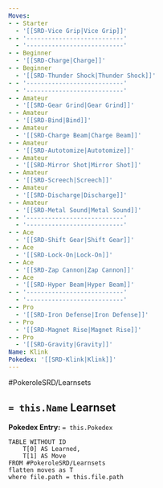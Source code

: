 ```yaml
---
Moves:
- - Starter
  - '[[SRD-Vice Grip|Vice Grip]]'
- - '---------------------------'
  - '---------------------------'
- - Beginner
  - '[[SRD-Charge|Charge]]'
- - Beginner
  - '[[SRD-Thunder Shock|Thunder Shock]]'
- - '---------------------------'
  - '---------------------------'
- - Amateur
  - '[[SRD-Gear Grind|Gear Grind]]'
- - Amateur
  - '[[SRD-Bind|Bind]]'
- - Amateur
  - '[[SRD-Charge Beam|Charge Beam]]'
- - Amateur
  - '[[SRD-Autotomize|Autotomize]]'
- - Amateur
  - '[[SRD-Mirror Shot|Mirror Shot]]'
- - Amateur
  - '[[SRD-Screech|Screech]]'
- - Amateur
  - '[[SRD-Discharge|Discharge]]'
- - Amateur
  - '[[SRD-Metal Sound|Metal Sound]]'
- - '---------------------------'
  - '---------------------------'
- - Ace
  - '[[SRD-Shift Gear|Shift Gear]]'
- - Ace
  - '[[SRD-Lock-On|Lock-On]]'
- - Ace
  - '[[SRD-Zap Cannon|Zap Cannon]]'
- - Ace
  - '[[SRD-Hyper Beam|Hyper Beam]]'
- - '---------------------------'
  - '---------------------------'
- - Pro
  - '[[SRD-Iron Defense|Iron Defense]]'
- - Pro
  - '[[SRD-Magnet Rise|Magnet Rise]]'
- - Pro
  - '[[SRD-Gravity|Gravity]]'
Name: Klink
Pokedex: '[[SRD-Klink|Klink]]'
---
```


#PokeroleSRD/Learnsets

## `= this.Name` Learnset

**Pokedex Entry:** `= this.Pokedex`

```dataview
TABLE WITHOUT ID
    T[0] AS Learned,
    T[1] AS Move
FROM #PokeroleSRD/Learnsets
flatten moves as T
where file.path = this.file.path
```
